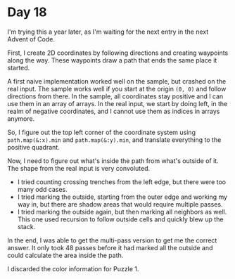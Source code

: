 # Day 18

I'm trying this a year later, as I'm waiting for the next entry in the next
Advent of Code.

First, I create 2D coordinates by following directions and creating waypoints
along the way.  These waypoints draw a path that ends the same place it started.

A first naive implementation worked well on the sample, but crashed on the real
input.  The sample works well if you start at the origin `(0, 0)` and follow
directions from there.  In the sample, all coordinates stay positive and I can
use them in an array of arrays.  In the real input, we start by doing left, in
the realm of negative coordinates, and I cannot use them as indices in arrays
anymore.

So, I figure out the top left corner of the coordinate system using
`path.map(&:x).min` and `path.map(&:y).min`, and translate everything to the
positive quadrant.

Now, I need to figure out what's inside the path from what's outside of it.
The shape from the real input is very convoluted.

- I tried counting crossing trenches from the left edge, but there were too many 
  odd cases.
- I tried marking the outside, starting from the outer edge and working my way
  in, but there are shadow areas that would require multiple passes.
- I tried marking the outside again, but then marking all neighbors as well.
  This one used recursion to follow outside cells and quickly blew up the stack.

In the end, I was able to get the multi-pass version to get me the correct
answer.  It only took 48 passes before it had marked all the outside and could
calculate the area inside the path.

I discarded the color information for Puzzle 1.

